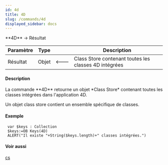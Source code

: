 ```yaml
---
id: 4d
title: 4D
slug: /commands/4d
displayed_sidebar: docs
---
```


<!--REF #_command_.4D.Syntax-->**4D**  -> Résultat<!-- END REF-->
<!--REF #_command_.4D.Params-->
| Paramètre | Type |  | Description |
| --- | --- | --- | --- |
| Résultat | Objet | &#x1F850; | Class Store contenant toutes les classes 4D intégrées |

<!-- END REF-->

#### Description 

<!--REF #_command_.4D.Summary-->La commande **4D** retourne un objet *Class Store* contenant toutes les classes intégrées dans l'application 4D.<!-- END REF-->

Un objet class store contient un ensemble spécifique de classes.

#### Exemple 

```4d
 var $keys : Collection
 $keys:=OB Keys(4D)
 ALERT("Il existe "+String($keys.length)+" classes intégrées.")
```

#### Voir aussi 

[cs](cs.md)  